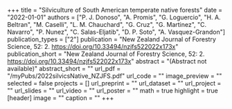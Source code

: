 +++
title = "Silviculture of South American temperate native forests"
date = "2022-01-01"
authors = ["P. J. Donoso", "A. Promis", "G. Loguercio", "H. A. Beltran", "M. Caselli", "L. M. Chauchard", "G. Cruz", "G. Martinez", "C. Navarro", "P. Nunez", "C. Salas-Eljatib", "D. P. Soto", "A. Vasquez-Grandon"]
publication_types = ["2"]
publication = "New Zealand Journal of Forestry Science, 52: 2. https://doi.org/10.33494/nzjfs522022x173x"
publication_short = "New Zealand Journal of Forestry Science, 52: 2. https://doi.org/10.33494/nzjfs522022x173x"
abstract = "(Abstract not available)"
abstract_short = ""
url_pdf = "/myPubs/2022silvicsNative_NZJFS.pdf"
url_code = ""
image_preview = ""
selected = false
projects = []
url_preprint = ""
url_dataset = ""
url_project = ""
url_slides = ""
url_video = ""
url_poster = ""
math = true
highlight = true
[header]
image = ""
caption = ""
+++
